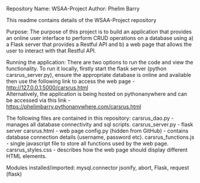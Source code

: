 Repository Name: WSAA-Project
Author: Phelim Barry

This readme contains details of the WSAA-Project repository

Purpose:
    The purpose of this project is to build an application that provides an online user interface to perform CRUD operations on a database using a) a Flask server that provides a Restful API and b) a web page that allows the user to interact with that Restful API.

Running the application:
    There are two options to run the code and view the functionality. To run it locally, firstly start the flask server (python carsrus_server.py), ensure the appropriate database is online and available then use the following link to access the web page - http://127.0.0.1:5000/carsrus.html   
    Alternatively, the application is being hosted on pythonanywhere and can be accessed via this link - https://phelimbarry.pythonanywhere.com/carsrus.html

The following files are contained in this repository:
    carsrus_dao.py - manages all database connectivity and sql scripts.
    carsrus_server.py - flask server 
    carsrus.html - web page
    config.py (hidden from GitHub) - contains database connection details (username, password etc).
    carsrus_functions.js - single javascript file to store all functions used by the web page.
    carsrus_styles.css - describes how the web page should display different HTML elements.

Modules installed/imported:
    mysql.connector
    jsonify, abort, Flask, request (flask)



